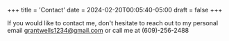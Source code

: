 +++
title = 'Contact'
date = 2024-02-20T00:05:40-05:00
draft = false
+++

If you would like to contact me, don't hesitate to reach out to my personal email <grantwells1234@gmail.com> or call me at (609)-256-2488
